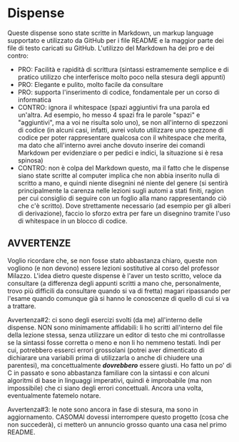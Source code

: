 # Dispense
Queste dispense sono state scritte in Markdown, un markup language supportato e utilizzato da GitHub per i file README e la maggior parte dei file di testo caricati su GitHub. L'utilizzo del Markdown ha dei pro e dei contro:
* PRO: Facilità e rapidità di scrittura (sintassi estramemente semplice e di pratico utilizzo che interferisce molto poco nella stesura degli appunti)
* PRO: Elegante e pulito, molto facile da consultare
* PRO: supporta l'inserimento di codice, fondamentale per un corso di informatica
* CONTRO: ignora il whitespace (spazi    aggiuntivi fra una parola ed un'altra. Ad esempio, ho messo 4 spazi fra le parole "spazi" e "aggiuntivi", ma a voi ne risulta solo uno), se non all'interno di spezzoni di codice (in alcuni casi, infatti, avrei voluto utilizzare uno spezzone di codice per poter rappresentare qualcosa con il whitespace che merita, ma dato che all'interno avrei anche dovuto inserire dei comandi Markdown per evidenziare o per pedici e indici, la situazione si è resa spinosa)
* CONTRO: non è colpa del Markdown questo, ma il fatto che le dispense siano state scritte al computer implica che non abbia inserito nulla di scritto a mano, e quindi niente disegnini né niente del genere (si sentirà principalmente la carenza nelle lezioni sugli automi a stati finiti, ragion per cui consiglio di seguire con un foglio alla mano rappresentando ciò che c'è scritto). Dove strettamente necessario (ad esempio per gli alberi di derivazione), faccio lo sforzo extra per fare un disegnino tramite l'uso di whitespace in un blocco di codice.

## AVVERTENZE
Voglio ricordare che, se non fosse stato abbastanza chiaro, queste non vogliono (e non devono) essere lezioni sostitutive al corso del professor Milazzo. L'idea dietro queste dispense è l'aver un testo scritto, veloce da consultare (a differenza degli appunti scritti a mano che, personalmente, trovo più difficili da consultare quando si va di fretta) magari ripassando per l'esame quando comunque già si hanno le conoscenze di quello di cui si va a trattare.

Avvertenza#2: ci sono degli esercizi svolti (da me) all'interno delle dispense. NON sono minimamente affidabili: li ho scritti all'interno del file della lezione stessa, senza utilizzare un editor di testo che mi controllasse se la sintassi fosse corretta o meno e non li ho nemmeno testati. Indi per cui, potrebbero esserci errori grossolani (potrei aver dimenticato di dichiarare una variabili prima di utilizzarla o anche di chiudere una parentesi), ma concettualmente ***dovrebbero*** essere giusti. Ho fatto un po' di C in passato e sono abbastanza familiare con la sintassi e con alcuni algoritmi di base in linguaggi imperativi, quindi è improbabile (ma non impossibile) che ci siano degli errori concettuali. Ancora una volta, eventualmente fatemelo notare.

Avvertenza#3: le note sono ancora in fase di stesura, ma sono in aggiornamento. CASOMAI dovessi interrompere questo progetto (cosa che non succederà), ci metterò un annuncio grosso quanto una casa nel primo README.